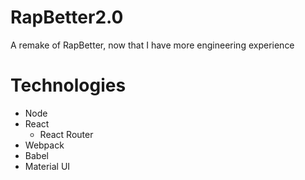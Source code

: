 # RapBetter2.0
A remake of RapBetter, now that I have more engineering experience

# Technologies
 - Node
 - React
    - React Router
 - Webpack
 - Babel
 - Material UI
